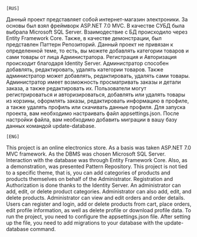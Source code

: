 	[RUS]
Данный проект представляет собой интернет-магазин электроники. За основы был взял фреймворк ASP.NET 7.0 MVC. В качестве СУБД была выбрала Microsoft SQL Server. Взаимодествие с БД происходило через Entity Framework Core. Также, в качестве демонстрации, был представлен Паттерн Репозиторий. Данный проект не привязан к определенной теме, то есть, вы можете добавлять категории товаров и сами товары от лица Администратора. Регистрация и Авторизация происходит благодаря Identity Server. Администратор способен добавлять, редактировать, удалять категории товаров. Также администратор может добавлять, редактировать, удалять сами товары. Администратор имеет возможность просматривать заказы и детали заказа, а также редактировать их. Пользователи могут регистрироваться и авторизироваться, добавлять или удалять товары из корзины, оформлять заказы, редактировать информацию в профиле, а также удалять профиль или скачивать данные профиля. Для запуска проекта, вам необходимо настраивать файл appsettings.json. После настройки файла, вам необходимо добавить миграции в вашу базу данных командой update-database.

	[ENG]
This project is an online electronics store. As a basis was taken ASP.NET 7.0 MVC framework. As the DBMS was chosen Microsoft SQL Server. Interaction with the database was through Entity Framework Core. Also, as a demonstration, was presented Pattern Repository. This project is not tied to a specific theme, that is, you can add categories of products and products themselves on behalf of the Administrator. Registration and Authorization is done thanks to the Identity Server. An administrator can add, edit, or delete product categories. Administrator can also add, edit, and delete products. Administrator can view and edit orders and order details. Users can register and login, add or delete products from cart, place orders, edit profile information, as well as delete profile or download profile data. To run the project, you need to configure the appsettings.json file. After setting up the file, you need to add migrations to your database with the update-database command.
